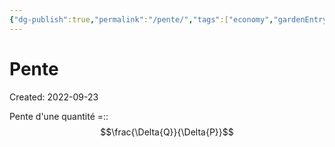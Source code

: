 ```yaml
---
{"dg-publish":true,"permalink":"/pente/","tags":["economy","gardenEntry","gardenEntry","gardenEntry","gardenEntry","gardenEntry","gardenEntry","gardenEntry","gardenEntry","gardenEntry"]}
---
```


# Pente
Created: 2022-09-23

Pente d'une quantité =:: $$\frac{\Delta{Q}}{\Delta{P}}$$
<!--SR:!2024-09-07,499,310-->

